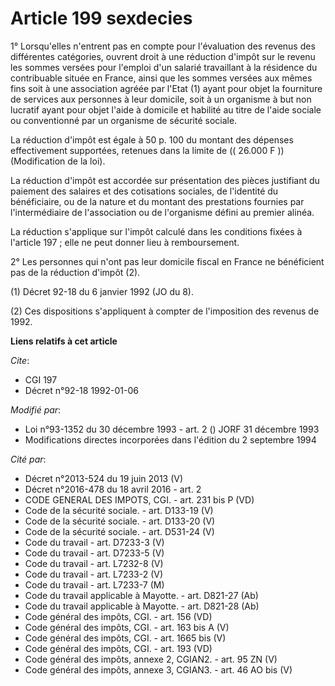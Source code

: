 # Article 199 sexdecies

1° Lorsqu'elles n'entrent pas en compte pour l'évaluation des revenus des différentes catégories, ouvrent droit à une
réduction d'impôt sur le revenu les sommes versées pour l'emploi d'un salarié travaillant à la résidence du contribuable
située en France, ainsi que les sommes versées aux mêmes fins soit à une association agréée par l'Etat (1) ayant pour objet
la fourniture de services aux personnes à leur domicile, soit à un organisme à but non lucratif ayant pour objet l'aide à
domicile et habilité au titre de l'aide sociale ou conventionné par un organisme de sécurité sociale.

La réduction d'impôt est égale à 50 p. 100 du montant des dépenses effectivement supportées, retenues dans la limite de
(( 26.000 F )) (Modification de la loi).

La réduction d'impôt est accordée sur présentation des pièces justifiant du paiement des salaires et des cotisations
sociales, de l'identité du bénéficiaire, ou de la nature et du montant des prestations fournies par l'intermédiaire de
l'association ou de l'organisme défini au premier alinéa.

La réduction s'applique sur l'impôt calculé dans les conditions fixées à l'article 197 ; elle ne peut donner lieu à
remboursement.

2° Les personnes qui n'ont pas leur domicile fiscal en France ne bénéficient pas de la réduction d'impôt (2).

(1) Décret 92-18 du 6 janvier 1992 (JO du 8).

(2) Ces dispositions s'appliquent à compter de l'imposition des revenus de 1992.

**Liens relatifs à cet article**

_Cite_:

  - CGI 197
  - Décret n°92-18 1992-01-06

_Modifié par_:

  - Loi n°93-1352 du 30 décembre 1993 - art. 2 () JORF 31 décembre 1993
  - Modifications directes incorporées dans l'édition du 2 septembre 1994

_Cité par_:

  - Décret n°2013-524 du 19 juin 2013 (V)
  - Décret n°2016-478 du 18 avril 2016 - art. 2
  - CODE GENERAL DES IMPOTS, CGI. - art. 231 bis P (VD)
  - Code de la sécurité sociale. - art. D133-19 (V)
  - Code de la sécurité sociale. - art. D133-20 (V)
  - Code de la sécurité sociale. - art. D531-24 (V)
  - Code du travail - art. D7233-3 (V)
  - Code du travail - art. D7233-5 (V)
  - Code du travail - art. L7232-8 (V)
  - Code du travail - art. L7233-2 (V)
  - Code du travail - art. L7233-7 (M)
  - Code du travail applicable à Mayotte. - art. D821-27 (Ab)
  - Code du travail applicable à Mayotte. - art. D821-28 (Ab)
  - Code général des impôts, CGI. - art. 156 (VD)
  - Code général des impôts, CGI. - art. 163 bis A (V)
  - Code général des impôts, CGI. - art. 1665 bis (V)
  - Code général des impôts, CGI. - art. 193 (VD)
  - Code général des impôts, annexe 2, CGIAN2. - art. 95 ZN (V)
  - Code général des impôts, annexe 3, CGIAN3. - art. 46 AO bis (V)

